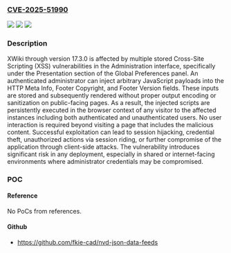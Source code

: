 ### [CVE-2025-51990](https://cve.mitre.org/cgi-bin/cvename.cgi?name=CVE-2025-51990)
![](https://img.shields.io/static/v1?label=Product&message=n%2Fa&color=blue)
![](https://img.shields.io/static/v1?label=Version&message=n%2Fa%20&color=brightgreen)
![](https://img.shields.io/static/v1?label=Vulnerability&message=n%2Fa&color=brightgreen)

### Description

XWiki through version 17.3.0 is affected by multiple stored Cross-Site Scripting (XSS) vulnerabilities in the Administration interface, specifically under the Presentation section of the Global Preferences panel. An authenticated administrator can inject arbitrary JavaScript payloads into the HTTP Meta Info, Footer Copyright, and Footer Version fields. These inputs are stored and subsequently rendered without proper output encoding or sanitization on public-facing pages. As a result, the injected scripts are persistently executed in the browser context of any visitor to the affected instances including both authenticated and unauthenticated users. No user interaction is required beyond visiting a page that includes the malicious content. Successful exploitation can lead to session hijacking, credential theft, unauthorized actions via session riding, or further compromise of the application through client-side attacks. The vulnerability introduces significant risk in any deployment, especially in shared or internet-facing environments where administrator credentials may be compromised.

### POC

#### Reference
No PoCs from references.

#### Github
- https://github.com/fkie-cad/nvd-json-data-feeds

